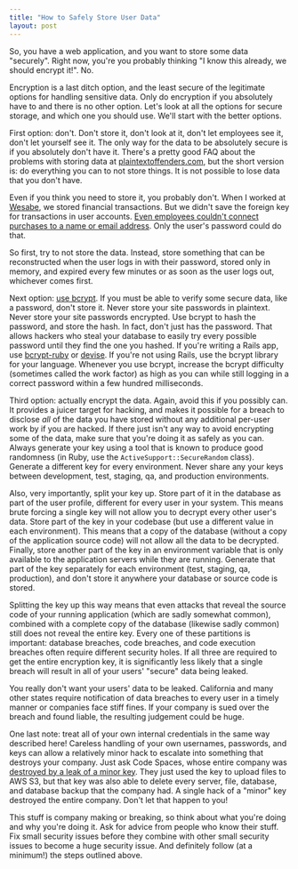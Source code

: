 ```yaml
---
title: "How to Safely Store User Data"
layout: post
---
```


So, you have a web application, and you want to store some data "securely". Right now, you're you probably thinking "I know this already, we should encrypt it!". No.

Encryption is a last ditch option, and the least secure of the legitimate options for handling sensitive data. Only do encryption if you absolutely have to and there is no other option. Let's look at all the options for secure storage, and which one you should use. We'll start with the better options.

First option: don't. Don't store it, don't look at it, don't let employees see it, don't let yourself see it. The only way for the data to be absolutely secure is if you absolutely don't have it. There's a pretty good FAQ about the problems with storing data at [plaintextoffenders.com](http://plaintextoffenders.com/faq/devs), but the short version is: do everything you can to not store things. It is not possible to lose data that you don't have.

Even if you think you need to store it, you probably don't. When I worked at [Wesabe](http://en.wikipedia.org/wiki/Wesabe), we stored financial transactions. But we didn't save the foreign key for transactions in user accounts. [Even employees couldn't connect purchases to a name or email address](http://web.archive.org/web/20100731183631/http://blog.wesabe.com/2007/02/23/safeguarding-your-data-the-privacy-wall/). Only the user's password could do that. 

So first, try to not store the data. Instead, store something that can be reconstructed when the user logs in with their password, stored only in memory, and expired every few minutes or as soon as the user logs out, whichever comes first. 

Next option: [use bcrypt](http://codahale.com/how-to-safely-store-a-password/). If you must be able to verify some secure data, like a password, don't store it. Never store your site passwords in plaintext. Never store your site passwords encrypted. Use bcrypt to hash the password, and store the hash. In fact, don't just has the password. That allows hackers who steal your database to easily try every possible password until they find the one you hashed. If you're writing a Rails app, use [bcrypt-ruby](https://github.com/codahale/bcrypt-ruby) or [devise](https://github.com/plataformatec/devise). If you're not using Rails, use the bcrypt library for your language. Whenever you use bcrypt, increase the bcrypt difficulty (sometimes called the work factor) as high as you can while still logging in a correct password within a few hundred milliseconds.

Third option: actually encrypt the data. Again, avoid this if you possibly can. It provides a juicer target for hacking, and makes it possible for a breach to disclose _all_ of the data you have stored without any additional per-user work by if you are hacked. If there just isn't any way to avoid encrypting some of the data, make sure that you're doing it as safely as you can. Always generate your key using a tool that is known to produce good randomness (in Ruby, use the `ActiveSupport::SecureRandom` class). Generate a different key for every environment. Never share any your keys between development, test, staging, qa, and production environments.

Also, very importantly, split your key up. Store part of it in the database as part of the user profile, different for every user in your system. This means brute forcing a single key will not allow you to decrypt every other user's data. Store part of the key in your codebase (but use a different value in each environment). This means that a copy of the database (without a copy of the application source code) will not allow all the data to be decrypted. Finally, store another part of the key in an environment variable that is only available to the application servers while they are running. Generate that part of the key separately for each environment (test, staging, qa, production), and don't store it anywhere your database or source code is stored.

Splitting the key up this way means that even attacks that reveal the source code of your running application (which are sadly somewhat common), combined with a complete copy of the database (likewise sadly common) still does not reveal the entire key. Every one of these partitions is important: database breaches, code breaches, and code execution breaches often require different security holes. If all three are required to get the entire encryption key, it is significantly less likely that a single breach will result in all of your users' "secure" data being leaked.

You really don't want your users' data to be leaked. California and many other states require notification of data breaches to every user in a timely manner or companies face stiff fines. If your company is sued over the breach and found liable, the resulting judgement could be huge.

One last note: treat all of your own internal credentials in the same way described here! Careless handling of your own usernames, passwords, and keys can allow a relatively minor hack to escalate into something that destroys your company. Just ask Code Spaces, whose entire company was [destroyed by a leak of a minor key](http://arstechnica.com/security/2014/06/aws-console-breach-leads-to-demise-of-service-with-proven-backup-plan/). They just used the key to upload files to AWS S3, but that key was also able to delete every server, file, database, and database backup that the company had. A single hack of a "minor" key destroyed the entire company. Don't let that happen to you!

This stuff is company making or breaking, so think about what you're doing and why you're doing it. Ask for advice from people who know their stuff. Fix small security issues before they combine with other small security issues to become a huge security issue. And definitely follow (at a minimum!) the steps outlined above.
